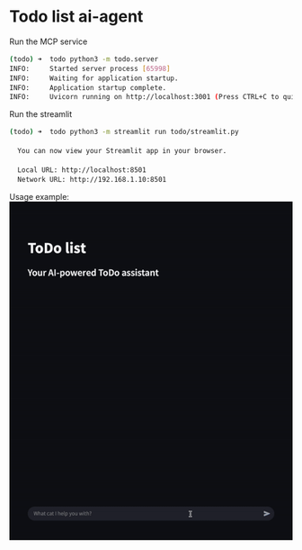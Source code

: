 # Todo list ai-agent

Run the MCP service
```bash
(todo) ➜  todo python3 -m todo.server
INFO:     Started server process [65998]
INFO:     Waiting for application startup.
INFO:     Application startup complete.
INFO:     Uvicorn running on http://localhost:3001 (Press CTRL+C to quit)
```

Run the streamlit
```bash
(todo) ➜  todo python3 -m streamlit run todo/streamlit.py

  You can now view your Streamlit app in your browser.

  Local URL: http://localhost:8501
  Network URL: http://192.168.1.10:8501
```

Usage example:
![](https://github.com/mushishiva/ai-agent-todo-list/blob/main/example.gif)
